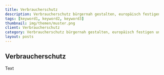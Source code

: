```yaml
---
title: Verbraucherschutz
description: Verbraucherschutz bürgernah gestalten, europäisch festigen und vereinheitlichen ohne Hintertüren zu öffnen
tags: [keyword1, keyword2, keyword3]
thumbnail: img/themen/muster.png
client: Verbraucherschutz
category: Verbraucherschutz bürgernah gestalten, europäisch festigen und vereinheitlichen ohne Hintertüren zu öffnen
layout: posts
---
```

## Verbraucherschutz

Text
